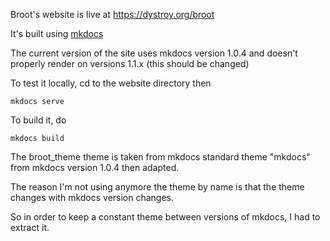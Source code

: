 
Broot's website is live at https://dystroy.org/broot

It's built using [mkdocs](https://www.mkdocs.org/)

The current version of the site uses mkdocs version 1.0.4 and doesn't properly render on versions 1.1.x (this should be changed)

To test it locally, cd to the website directory then

	mkdocs serve

To build it, do

	mkdocs build

The broot_theme theme is taken from mkdocs standard theme "mkdocs" from mkdocs version 1.0.4 then adapted.

The reason I'm not using anymore the theme by name is that the theme changes with mkdocs version changes.

So in order to keep a constant theme between versions of mkdocs, I had to extract it.
